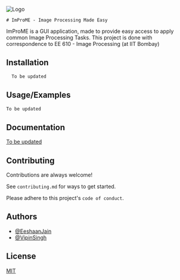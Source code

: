 
![Logo](https://dev-to-uploads.s3.amazonaws.com/uploads/articles/th5xamgrr6se0x5ro4g6.png)

    # ImProME - Image Processing Made Easy

ImProME is a GUI application, made to provide easy access to apply common Image Processing Tasks. This project is done with correspondence to EE 610 - Image Processing (at IIT Bombay)
## Installation

```bash
  To be updated
```
    
## Usage/Examples

```python
To be updated
```

  
## Documentation

[To be updated](https://linktodocumentation)

  
## Contributing

Contributions are always welcome!

See `contributing.md` for ways to get started.

Please adhere to this project's `code of conduct`.

  
## Authors

- [@EeshaanJain](https://www.github.com/EeshaanJain)
- [@VipinSingh]()

  
## License

[MIT](https://choosealicense.com/licenses/mit/)
  
